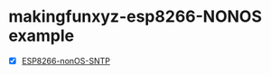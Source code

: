 # makingfunxyz-esp8266-NONOS example

- [x] [ESP8266-nonOS-SNTP](https://github.com/imliubo/makingfunxyz-esp8266/tree/master/makingfunxyz-esp8266-NONOS/1.SNTP)